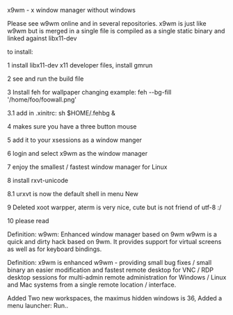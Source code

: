 x9wm - x window manager without windows

Please see w9wm online and in several repositories.
x9wm is just like w9wm but is merged in a single file
is compiled as a single static binary and linked against
libx11-dev 

to install:

1 install libx11-dev x11 developer files, install gmrun

2 see and run the build file

3 Install feh for wallpaper changing example: feh --bg-fill '/home/foo/foowall.png'

3.1  add in .xinitrc: sh $HOME/.fehbg &

4 makes sure you have a three button mouse

5 add it to your xsessions as a window manger

6 login and select x9wm as the window manager

7 enjoy the smallest / fastest window manager for Linux 

8 install rxvt-unicode

8.1 urxvt is now the default shell in menu New

9 Deleted xoot warpper, aterm is very nice, cute but is not friend of utf-8 :/

10 please read 

Definition: w9wm: Enhanced window manager based on 9wm
w9wm is a quick and dirty hack based on 9wm. 
It provides support for virtual screens as well as for keyboard bindings. 

Definition: x9wm is enhanced w9wm - providing small bug fixes / small binary an
easier modification and fastest remote desktop for VNC / RDP desktop sessions
for multi-admin remote administration for Windows / Linux and Mac systems from 
a single remote location / interface.

Added Two new workspaces, the maximus hidden windows is 36, 
Added a menu launcher: Run..



